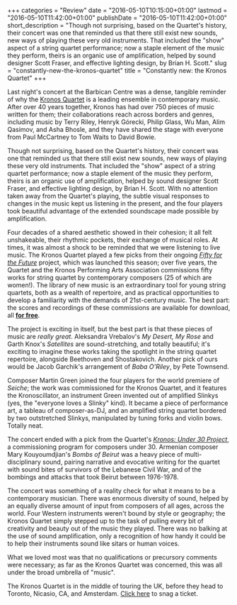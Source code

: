 +++
categories = "Review"
date = "2016-05-10T10:15:00+01:00"
lastmod = "2016-05-10T11:42:00+01:00"
publishDate = "2016-05-10T11:42:00+01:00"
short_description = "Though not surprising, based on the Quartet's history, their concert was one that reminded us that there still exist new sounds, new ways of playing these very old instruments. That included the \"show\" aspect of a string quartet performance; now a staple element of the music they perform, theirs is an organic use of amplification, helped by sound designer Scott Fraser, and effective lighting design, by Brian H. Scott."
slug = "constantly-new-the-kronos-quartet"
title = "Constantly new: the Kronos Quartet"
+++

Last night's concert at the Barbican Centre was a dense, tangible reminder of why the [Kronos Quartet](http://kronosquartet.org/home) is a leading ensemble in contemporary music. After over 40 years together, Kronos has had over 750 pieces of music written for them; their collaborations reach across borders and genres, including music by Terry Riley, Henryk Górecki, Philip Glass, Wu Man, Alim Qasimov, and Asha Bhosle, and they have shared the stage with everyone from Paul McCartney to Tom Waits to David Bowie.

Though not surprising, based on the Quartet's history, their concert was one that reminded us that there still exist new sounds, new ways of playing these very old instruments. That included the "show" aspect of a string quartet performance; now a staple element of the music they perform, theirs is an organic use of amplification, helped by sound designer Scott Fraser, and effective lighting design, by Brian H. Scott. With no attention taken away from the Quartet's playing, the subtle visual responses to changes in the music kept us listening in the present, and the four players took beautiful advantage of the extended soundscape made possible by amplification.

Four decades of a shared aesthetic showed in their cohesion; it all felt unshakeable, their rhythmic pockets, their exchange of musical roles. At times, it was almost a shock to be reminded that we were listening to live music. The Kronos Quartet played a few picks from their ongoing [*Fifty for the Future*](http://kronosquartet.org/fifty-for-the-future/about) project, which was launched this season; over five years, the Quartet and the Kronos Performing Arts Association commissions fifty works for string quartet by contemporary composers (25 of which are women!). The library of new music is an extraordinary tool for young string quartets, both as a wealth of repertoire, and as practical opportunities to develop a familiarity with the demands of 21st-century music. The best part: the scores and recordings of these commissions are available for download, all [**for free**](http://kronosquartet.org/fifty-for-the-future/about).

The project is exciting in itself, but the best part is that these pieces of music are *really great*. Aleksandra Vrebalov's *My Desert, My Rose* and Garth Knox's *Satellites* are sound-stretching, and totally beautiful; it's exciting to imagine these works taking the spotlight in the string quartet repertoire, alongside Beethoven and Shostakovich. Another pick of ours would be Jacob Garchik's arrangement of *Baba O'Riley*, by Pete Townsend.

Composer Martin Green joined the four players for the world premiere of *Seiche*; the work was commissioned for the Kronos Quartet, and it features the Kronoscillator, an instrument Green invented out of amplified Slinkys (yes, the "everyone loves a Slinky" kind). It became a piece of performance art, a tableau of composer-as-DJ, and an amplified string quartet bordered by two outstretched Slinkys, manipulated by tuning forks and violin bows. Totally neat.

The concert ended with a pick from the Quartet's [*Kronos: Under 30 Project*](http://kronosquartet.org/projects/detail/under_30), a commissioning program for composers under 30. Armenian composer Mary Kouyoumdjian's *Bombs of Beirut* was a heavy piece of multi-disciplinary sound, pairing narrative and evocative writing for the quartet with sound bites of survivors of the Lebanese Civil War, and of the bombings and attacks that took Beirut between 1976-1978.

The concert was something of a reality check for what it means to be a contemporary musician. There was enormous diversity of sound, helped by an equally diverse amount of input from composers of all ages, across the world. Four Western instruments weren't bound by style or geography; the Kronos Quartet simply stepped up to the task of pulling every bit of creativity and beauty out of the music they played. There was no balking at the use of sound amplification, only a recognition of how handy it could be to help their instruments sound like sitars or human voices. 

What we loved most was that no qualifications or precursory comments were necessary; as far as the Kronos Quartet was concerned, this was all under the broad umbrella of "music".

The Kronos Quartet is in the middle of touring the UK, before they head to Toronto, Nicasio, CA, and Amsterdam. [Click here](http://kronosquartet.org/concerts) to snag a ticket.
